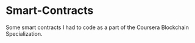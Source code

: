 # Smart-Contracts
Some smart contracts I had to code as a part of the Coursera Blockchain Specialization.
